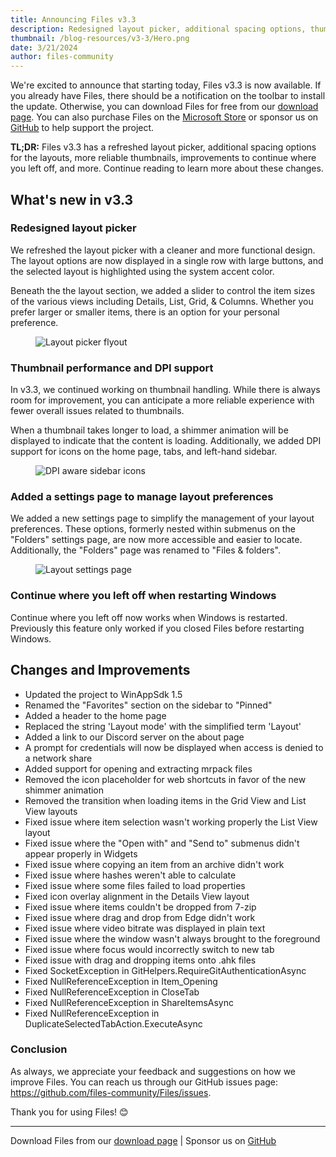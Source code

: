 ```yaml
---
title: Announcing Files v3.3
description: Redesigned layout picker, additional spacing options, thumbnail improvements.
thumbnail: /blog-resources/v3-3/Hero.png
date: 3/21/2024
author: files-community
---
```


We're excited to announce that starting today, Files v3.3 is now available. If you already have Files, there should be a notification on the toolbar to install the update. Otherwise, you can download Files for free from our [download page](/download/). You can also purchase Files on the [Microsoft Store](ms-windows-store://pdp/?ProductId=9nghp3dx8hdx&cid=FilesWebsite) or sponsor us on [GitHub](https://github.com/sponsors/yaira2) to help support the project.

**TL;DR:** Files v3.3 has a refreshed layout picker, additional spacing options for the layouts, more reliable thumbnails, improvements to continue where you left off, and more. Continue reading to learn more about these changes.

## What's new in v3.3

### Redesigned layout picker

We refreshed the layout picker with a cleaner and more functional design. The layout options are now displayed in a single row with large buttons, and the selected layout is highlighted using the system accent color.

Beneath the the layout section, we added a slider to control the item sizes of the various views including Details, List, Grid, & Columns. Whether you prefer larger or smaller items, there is an option for your personal preference.

<figure>
    <img src="/blog-resources/v3-3/LayoutPicker.png" alt="Layout picker flyout" />
</figure>


### Thumbnail performance and DPI support

In v3.3, we continued working on thumbnail handling. While there is always room for improvement, you can anticipate a more reliable experience with fewer overall issues related to thumbnails.

When a thumbnail takes longer to load, a shimmer animation will be displayed to indicate that the content is loading. Additionally, we added DPI support for icons on the home page, tabs, and left-hand sidebar.

<figure>
    <img src="/blog-resources/v3-3/SidebarIcons.png" alt="DPI aware sidebar icons" />
</figure>


### Added a settings page to manage layout preferences

We added a new settings page to simplify the management of your layout preferences. These options, formerly nested within submenus on the "Folders" settings page, are now more accessible and easier to locate. Additionally, the "Folders" page was renamed to "Files & folders".

<figure>
    <img src="/blog-resources/v3-3/LayoutSettings.png" alt="Layout settings page" />
</figure>


### Continue where you left off when restarting Windows

Continue where you left off now works when Windows is restarted. Previously this feature only worked if you closed Files before restarting Windows.


## Changes and Improvements

- Updated the project to WinAppSdk 1.5
- Renamed the "Favorites" section on the sidebar to "Pinned"
- Added a header to the home page
- Replaced the string 'Layout mode' with the simplified term 'Layout'
- Added a link to our Discord server on the about page
- A prompt for credentials will now be displayed when access is denied to a network share
- Added support for opening and extracting mrpack files
- Removed the icon placeholder for web shortcuts in favor of the new shimmer animation
- Removed the transition when loading items in the Grid View and List View layouts
- Fixed issue where item selection wasn't working properly the List View layout
- Fixed issue where the "Open with" and "Send to" submenus didn't appear properly in Widgets
- Fixed issue where copying an item from an archive didn't work
- Fixed issue where hashes weren't able to calculate
- Fixed issue where some files failed to load properties
- Fixed icon overlay alignment in the Details View layout
- Fixed issue where items couldn't be dropped from 7-zip
- Fixed issue where drag and drop from Edge didn't work
- Fixed issue where video bitrate was displayed in plain text
- Fixed issue where the window wasn't always brought to the foreground
- Fixed issue where focus would incorrectly switch to new tab
- Fixed issue with drag and dropping items onto .ahk files
- Fixed SocketException in GitHelpers.RequireGitAuthenticationAsync
- Fixed NullReferenceException in Item_Opening
- Fixed NullReferenceException in CloseTab
- Fixed NullReferenceException in ShareItemsAsync
- Fixed NullReferenceException in DuplicateSelectedTabAction.ExecuteAsync

### Conclusion

As always, we appreciate your feedback and suggestions on how we improve Files. You can reach us through our GitHub issues page: https://github.com/files-community/Files/issues.

Thank you for using Files! 😊

---

Download Files from our [download page](/download/) | Sponsor us on [GitHub](https://github.com/sponsors/yaira2)
